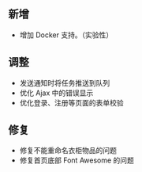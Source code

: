 ## 新增

- 增加 Docker 支持。（实验性）

## 调整

- 发送通知时将任务推送到队列
- 优化 Ajax 中的错误显示
- 优化登录、注册等页面的表单校验

## 修复

- 修复不能重命名衣柜物品的问题
- 修复首页底部 Font Awesome 的问题
